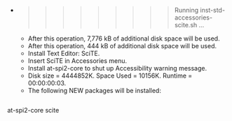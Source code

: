 * >>>>>>>>> Running inst-std-accessories-scite.sh ...
  * After this operation, 7,776 kB of additional disk space will be used.
  * After this operation, 444 kB of additional disk space will be used.
  * Install Text Editor: SciTE.
  * Insert SciTE in Accessories menu.
  * Install at-spi2-core to shut up Accessibility warning message.
  * Disk size = 4444852K. Space Used = 10156K. Runtime = 00:00:00:03.
  * The following NEW packages will be installed:
  ```bash
at-spi2-core scite
  ```
